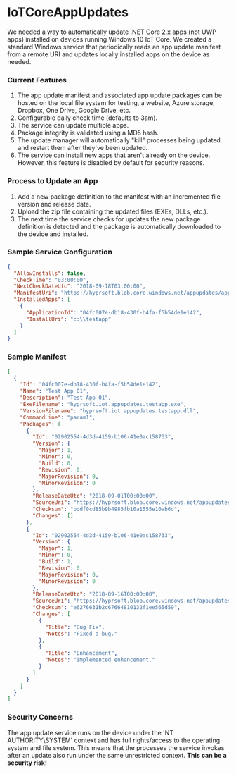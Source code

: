 # IoTCoreAppUpdates
We needed a way to automatically update .NET Core 2.x apps (not UWP apps) installed on devices running Windows 10 IoT Core.  We created a standard Windows service that periodically reads an app update manifest from a remote URI and updates locally installed apps on the device as needed.

### Current Features
1. The app update manifest and associated app update packages can be hosted on the local file system for testing, a website, Azure storage, Dropbox, One Drive, Google Drive, etc.
2. Configurable daily check time (defaults to 3am). 
3. The service can update multiple apps.
4. Package integrity is validated using a MD5 hash.
5. The update manager will automatically "kill" processes being updated and restart them after they've been updated.
6. The service can install new apps that aren't already on the device.  However, this feature is disabled by default for security reasons.

### Process to Update an App
1. Add a new package definition to the manifest with an incremented file version and release date.
2. Upload the zip file containing the updated files (EXEs, DLLs, etc.).
3. The next time the service checks for updates the new package definition is detected and the package is automatically downloaded to the device and installed.

### Sample Service Configuration

```json
{
  "AllowInstalls": false,
  "CheckTime": "03:00:00",
  "NextCheckDateUtc": "2018-09-18T03:00:00",
  "ManifestUri": "https://hyprsoft.blob.core.windows.net/appupdates/app-update-manifest.json",
  "InstalledApps": [
    {
      "ApplicationId": "04fc007e-db18-430f-b4fa-f5b54de1e142",
      "InstallUri": "c:\\testapp"
    }
  ]
}
```
### Sample Manifest

```json
[
  {
    "Id": "04fc007e-db18-430f-b4fa-f5b54de1e142",
    "Name": "Test App 01",
    "Description": "Test App 01",
    "ExeFilename": "hyprsoft.iot.appupdates.testapp.exe",
    "VersionFilename": "hyprsoft.iot.appupdates.testapp.dll",
    "CommandLine": "param1",
    "Packages": [
      {
        "Id": "02902554-4d3d-4159-b106-41e0ac158733",
        "Version": {
          "Major": 1,
          "Minor": 0,
          "Build": 0,
          "Revision": 0,
          "MajorRevision": 0,
          "MinorRevision": 0
        },
        "ReleaseDateUtc": "2018-09-01T00:00:00",
        "SourceUri": "https://hyprsoft.blob.core.windows.net/appupdates/testapp01_1000.zip",
        "Checksum": "bddf0cd85b9b4985fb10a1555e10ab6d",
        "Changes": []
      },
      {
        "Id": "02902554-4d3d-4159-b106-41e0ac158733",
        "Version": {
          "Major": 1,
          "Minor": 0,
          "Build": 1,
          "Revision": 0,
          "MajorRevision": 0,
          "MinorRevision": 0
        },
        "ReleaseDateUtc": "2018-09-16T00:00:00",
        "SourceUri": "https://hyprsoft.blob.core.windows.net/appupdates/testapp01_1010.zip",
        "Checksum": "e6276631b2c67664810132f1ee565d59",
        "Changes": [
          {
            "Title": "Bug Fix",
            "Notes": "Fixed a bug."
          },
          {
            "Title": "Enhancement",
            "Notes": "Implemented enhancement."
          }
        ]
      }
    ]
  }
]
```

### Security Concerns
The app update service runs on the device under the 'NT AUTHORITY\SYSTEM' context and has full rights/access to the operating system and file system.  This means that the processes the service invokes after an update also run under the same unrestricted context. **This can be a security risk!**
